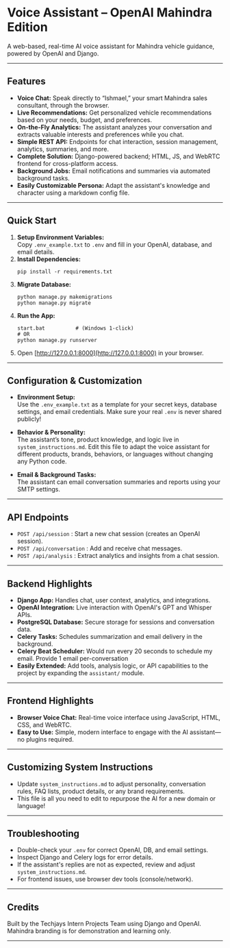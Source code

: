 # Voice Assistant – OpenAI Mahindra Edition

A web-based, real-time AI voice assistant for Mahindra vehicle guidance, powered by OpenAI and Django.

---

## Features

- **Voice Chat:** Speak directly to “Ishmael,” your smart Mahindra sales consultant, through the browser.
- **Live Recommendations:** Get personalized vehicle recommendations based on your needs, budget, and preferences.
- **On-the-Fly Analytics:** The assistant analyzes your conversation and extracts valuable interests and preferences while you chat.
- **Simple REST API:** Endpoints for chat interaction, session management, analytics, summaries, and more.
- **Complete Solution:** Django-powered backend; HTML, JS, and WebRTC frontend for cross-platform access.
- **Background Jobs:** Email notifications and summaries via automated background tasks.
- **Easily Customizable Persona:** Adapt the assistant's knowledge and character using a markdown config file.

---

## Quick Start

1. **Setup Environment Variables:**  
   Copy `.env_example.txt` to `.env` and fill in your OpenAI, database, and email details.
2. **Install Dependencies:**  
   ```
   pip install -r requirements.txt
   ```
3. **Migrate Database:**  
   ```
   python manage.py makemigrations
   python manage.py migrate
   ```
4. **Run the App:**  
   ```
   start.bat          # (Windows 1-click)
   # OR
   python manage.py runserver
   ```
5. Open [http://127.0.0.1:8000](http://127.0.0.1:8000) in your browser.

---

## Configuration & Customization

- **Environment Setup:**  
  Use the `.env_example.txt` as a template for your secret keys, database settings, and email credentials. Make sure your real `.env` is never shared publicly!

- **Behavior & Personality:**  
  The assistant’s tone, product knowledge, and logic live in `system_instructions.md`. Edit this file to adapt the voice assistant for different products, brands, behaviors, or languages without changing any Python code.

- **Email & Background Tasks:**  
  The assistant can email conversation summaries and reports using your SMTP settings.

---

## API Endpoints

- `POST /api/session` : Start a new chat session (creates an OpenAI session).
- `POST /api/conversation` : Add and receive chat messages.
- `POST /api/analysis` : Extract analytics and insights from a chat session.

---

## Backend Highlights

- **Django App:** Handles chat, user context, analytics, and integrations.
- **OpenAI Integration:** Live interaction with OpenAI's GPT and Whisper APIs.
- **PostgreSQL Database:** Secure storage for sessions and conversation data.
- **Celery Tasks:** Schedules summarization and email delivery in the background.
- **Celery Beat Scheduler:** Would run every 20 seconds to schedule my email. Provide 1 email per-conversation
- **Easily Extended:** Add tools, analysis logic, or API capabilities to the project by expanding the `assistant/` module.

---

## Frontend Highlights

- **Browser Voice Chat:** Real-time voice interface using JavaScript, HTML, CSS, and WebRTC.
- **Easy to Use:** Simple, modern interface to engage with the AI assistant—no plugins required.

---

## Customizing System Instructions

- Update `system_instructions.md` to adjust personality, conversation rules, FAQ lists, product details, or any brand requirements.
- This file is all you need to edit to repurpose the AI for a new domain or language!

---

## Troubleshooting

- Double-check your `.env` for correct OpenAI, DB, and email settings.
- Inspect Django and Celery logs for error details.
- If the assistant's replies are not as expected, review and adjust `system_instructions.md`.
- For frontend issues, use browser dev tools (console/network).

---

## Credits

Built by the Techjays Intern Projects Team using Django and OpenAI.
Mahindra branding is for demonstration and learning only.

---

